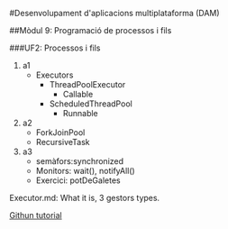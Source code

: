 #Desenvolupament d'aplicacions multiplataforma (DAM)

##Mòdul 9: Programació de processos i fils

###UF2: Processos i fils

1. a1
   - Executors
     - ThreadPoolExecutor
        - Callable
     - ScheduledThreadPool
        - Runnable
2. a2 
   - ForkJoinPool
   - RecursiveTask
2. a3 
   - semàfors:synchronized
   - Monitors: wait(), notifyAll()
   - Exercici: potDeGaletes
   
Executor.md: What it is, 3 gestors types.

[Githun tutorial](https://docs.github.com/es/github/writing-on-github/basic-writing-and-formatting-syntax#headings)